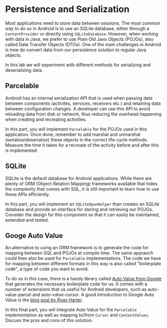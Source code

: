 # Persistence and Serialization

Most applications need to store data between sessions. The most common way to do so in Android is to use an SQLite database, either through a `ContentProvider` or directly using `SQLiteDatabase`. However, when working with data in Java, we prefer to use Plain Old Java Objects (POJOs), also called Data Transfer Objects (DTOs). One of the main challenges in Android is how do convert data from our persistence solution to regular Java objects. 

In this lab we will experiment with different methods for serializing and deserializing data. 
 
## Parcelable

Android has an internal serialization API that is used when passing data between components (activites, services, receivers etc.) and retaining data between configuration changes. A developer can use this API to avoid reloading data from disk or network, thus reducing the overhead happening when creating and recreating activities.

In this part, you will implement `Parcelable` for the POJOs used in this application. Once done, remember to add marshal and unmarshal (serialize/deserialize) these objects in the correct life-cycle methods. Measure the time it takes for a recreate of the activity before and after this is implemented.

## SQLite

SQLite is the default database for Android applications. While there are plenty of ORM (Object-Relation Mapping) frameworks available that hides the complexity that comes with SQL, it is still important to learn how to use these APIs efficiently. 
 
In this part, you will implement an `SQLiteOpenHelper` than creates an SQLite database and provide an interface for storing and retrieving our POJOs. Consider the design for this component so that it can easily be maintained, extended and tested. 

## Googe Auto Value

An alternative to using an ORM framework is to generate the code for mapping between SQL and POJOs at compile time. The same appraoch could then also be used for `Parcelable` implementations. The code we have for mapping between different formats in this way is also called "boilerplate code", a type of code you want to avoid. 

To do so in this case, there is a handy library called [Auto Value from Google](https://github.com/google/auto/tree/master/value) that generates the necessary boilerplate code for us. It comes with a number of extensions that us useful for Android developers, such as auto-value-parcel and auto-value-cursor. A good introduction to Google Auto Value is the [blog post by Ryan Harter](http://ryanharter.com/blog/2016/05/16/autovalue-extensions).

In this final part, you will integrate Auto Value for the `Parcelable` implementation as well as mapping to/from `Cursor` and `ContentValues`. Discuss the pros and cons of this solution.